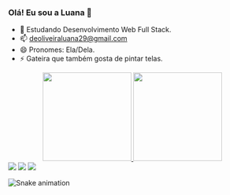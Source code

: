 ### Olá! Eu sou a Luana 👋


- 🌱 Estudando Desenvolvimento Web Full Stack.
- 📫 deoliveiraluana29@gmail.com
- 😄 Pronomes: Ela/Dela.
- ⚡ Gateira que também gosta de pintar telas.


<div align="center">
  <a href="https://github.com/deoliveiraluana">
  <img height="180em" src="https://github-readme-stats.vercel.app/api?username=deoliveiraluana&show_icons=true&theme=dracula&include_all_commits=true&count_private=true"/>
  <img height="180em" src="https://github-readme-stats.vercel.app/api/top-langs/?username=deoliveiraluana&layout=compact&langs_count=7&theme=dracula"/>
</div>
  
<div> 
  <a href="https://instagram.com/luanabdeoliveira" target="_blank"><img src="https://img.shields.io/badge/-Instagram-%23E4405F?style=for-the-badge&logo=instagram&logoColor=white" target="_blank"></a>
  <a href = "mailto:deoliveiraluana29@gmail.com"><img src="https://img.shields.io/badge/-Gmail-%23333?style=for-the-badge&logo=gmail&logoColor=white" target="_blank"></a>
  <a href="https://www.linkedin.com/in/luana-barbosa-de-oliveira-a2a478231" target="_blank"><img src="https://img.shields.io/badge/-LinkedIn-%230077B5?style=for-the-badge&logo=linkedin&logoColor=white" target="_blank"></a> 
  
  ![Snake animation](https://github.com/deoliveiraluana/cobrinha/actions/workflows/cobrinha.yml)
 
</div>
